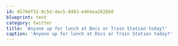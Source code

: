 ```yaml
---
id: 0576df32-8c5d-4ac5-8483-e464ea2826b8
blueprint: text
category: twitter
title: 'Anyone up for lunch at Docs or Train Station today?'
caption: 'Anyone up for lunch at Docs or Train Station today?'
---
```

